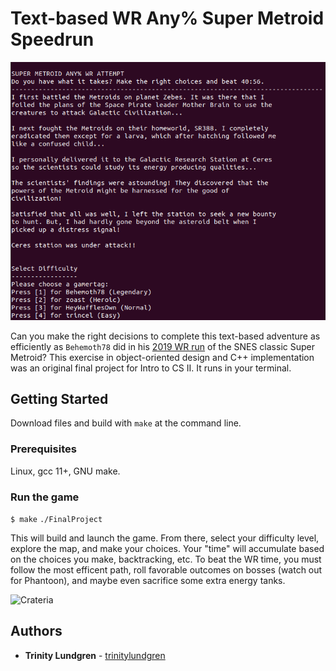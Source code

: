 # Text-based WR Any% Super Metroid Speedrun

![Start Screen](img/start-screen.png)

Can you make the right decisions to complete this text-based adventure as efficiently as ```Behemoth78``` did in his [2019 WR run](https://www.youtube.com/watch?v=7eIRE_j4Uds) of the SNES classic Super Metroid? This exercise in object-oriented design and C++ implementation was an original final project for Intro to CS II. It runs in your terminal. 

## Getting Started

Download files and build with ```make``` at the command line.

### Prerequisites

Linux, gcc 11+, GNU make.

### Run the game
```$ make```
```./FinalProject```

This will build and launch the game. From there, select your difficulty level, explore the map, and make your choices. Your "time" will accumulate based on the choices you make, backtracking, etc. To beat the WR time, you must follow the most efficent path, roll favorable outcomes on bosses (watch out for Phantoon), and maybe even sacrifice some extra energy tanks.  

![Crateria](img/crateria.png)

## Authors

* **Trinity Lundgren** - [trinitylundgren](https://github.com/trinitylundgren)
